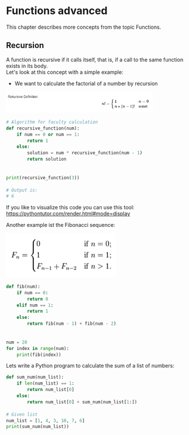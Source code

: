 # Functions advanced

This chapter describes more concepts from the topic Functions.

## Recursion

A function is recursive if it calls itself, that is, if a call to the same function exists in its body.
<br>
Let's look at this concept with a simple example:

- We want to calculate the factorial of a number by recursion

<p align="left">
<img src="https://github.com/Olexandr-Andriyenko/Python-learning-path/blob/main/illustrations/img50.PNG" width="400">
<p> 

```python
# Algorithm for faculty calculation
def recursive_function(num):
    if num == 0 or num == 1:
        return 1
    else:
        solution = num * recursive_function(num - 1)
        return solution


print(recursive_function(3))

# Output is:
# 6
```
If you like to visualize this code you can use this tool:
<br>
https://pythontutor.com/render.html#mode=display

Another example ist the Fibonacci sequence:
    
<p align="left">
<img src="https://github.com/Olexandr-Andriyenko/Python-learning-path/blob/main/illustrations/img51.PNG" width="300">
<p> 

```python
def fib(num):
    if num == 0:
        return 0
    elif num == 1:
        return 1
    else:
        return fib(num - 1) + fib(num - 2)


num = 20
for index in range(num):
    print(fib(index))

```

Lets write a Python program to calculate the sum of a list of numbers:

```python
def sum_num(num_list):
    if len(num_list) == 1:
        return num_list[0]
    else:
        return num_list[0] + sum_num(num_list[1:])

# Given list
num_list = [1, 4, 3, 10, 7, 6]
print(sum_num(num_list))
```
